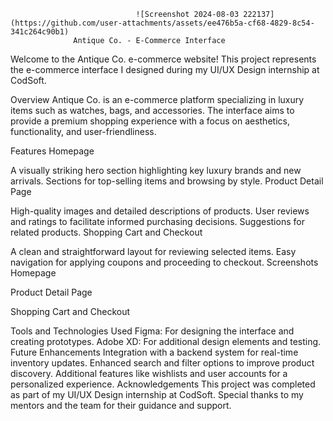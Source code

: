                                 ![Screenshot 2024-08-03 222137](https://github.com/user-attachments/assets/ee476b5a-cf68-4829-8c54-341c264c90b1)
                  Antique Co. - E-Commerce Interface
Welcome to the Antique Co. e-commerce website! This project represents the e-commerce interface I designed during my UI/UX Design internship at CodSoft.

Overview
Antique Co. is an e-commerce platform specializing in luxury items such as watches, bags, and accessories. The interface aims to provide a premium shopping experience with a focus on aesthetics, functionality, and user-friendliness.

Features
Homepage

A visually striking hero section highlighting key luxury brands and new arrivals.
Sections for top-selling items and browsing by style.
Product Detail Page

High-quality images and detailed descriptions of products.
User reviews and ratings to facilitate informed purchasing decisions.
Suggestions for related products.
Shopping Cart and Checkout

A clean and straightforward layout for reviewing selected items.
Easy navigation for applying coupons and proceeding to checkout.
Screenshots
Homepage

Product Detail Page

Shopping Cart and Checkout

Tools and Technologies Used
Figma: For designing the interface and creating prototypes.
Adobe XD: For additional design elements and testing.
Future Enhancements
Integration with a backend system for real-time inventory updates.
Enhanced search and filter options to improve product discovery.
Additional features like wishlists and user accounts for a personalized experience.
Acknowledgements
This project was completed as part of my UI/UX Design internship at CodSoft. Special thanks to my mentors and the team for their guidance and support.
